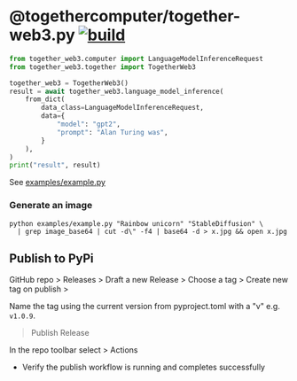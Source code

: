 # @togethercomputer/together-web3.py [![build](https://github.com/togethercomputer/together-web3.py/actions/workflows/build.yml/badge.svg)](https://github.com/togethercomputer/together-web3.py/actions/workflows/build.yml)

```python
from together_web3.computer import LanguageModelInferenceRequest
from together_web3.together import TogetherWeb3

together_web3 = TogetherWeb3()
result = await together_web3.language_model_inference(
    from_dict(
        data_class=LanguageModelInferenceRequest,
        data={
            "model": "gpt2",
            "prompt": "Alan Turing was",
        }
    ),
)
print("result", result)
```

See [examples/example.py](examples/example.py)

### Generate an image

```console
python examples/example.py "Rainbow unicorn" "StableDiffusion" \
  | grep image_base64 | cut -d\" -f4 | base64 -d > x.jpg && open x.jpg
```

## Publish to PyPi

GitHub repo > Releases > Draft a new Release > Choose a tag > Create new tag on publish >

Name the tag using the current version from pyproject.toml with a "v" e.g. `v1.0.9`.

> Publish Release

In the repo toolbar select > Actions

- Verify the publish workflow is running and completes successfully

